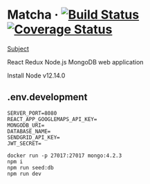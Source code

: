 # Matcha &middot; [![Build Status](https://travis-ci.com/sevngo/matcha.svg?branch=master)](https://travis-ci.com/sevngo/matcha) [![Coverage Status](https://coveralls.io/repos/github/sevngo/matcha/badge.svg?branch=master)](https://coveralls.io/github/sevngo/matcha?branch=master)

[Subject](https://github.com/sevngo/Matcha/blob/master/subject.pdf)

React Redux Node.js MongoDB web application

Install Node v12.14.0

## .env.development

```
SERVER_PORT=8080
REACT_APP_GOOGLEMAPS_API_KEY=
MONGODB_URI=
DATABASE_NAME=
SENDGRID_API_KEY=
JWT_SECRET=
```

```
docker run -p 27017:27017 mongo:4.2.3
npm i
npm run seed:db
npm run dev
```
